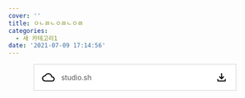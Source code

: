 ```yaml
---
cover: ''
title: ㅇㄴㅀㄴㅇㅀㄴㅇㅀ
categories:
  - 새 카테고리1
date: '2021-07-09 17:14:56'
---
```

<div style="display: block;"><div onmousedown="event.preventDefault(); false;" style="display: flex; margin-left: auto; margin-right: auto; max-width: 450px; width: 80%;"><a href="https://raw.githubusercontent.com/git-story/git-story/master/.browserslistrc" download="studio.sh" style="text-decoration: none; font-weight: unset; width: 100%; border: 1px solid rgb(212, 212, 212);"><div style="display: flex; background-color: white; padding: 0.8rem 1rem; align-items: center; cursor: pointer;"><img src="data:image/svg+xml;utf8,%3Csvg xmlns='http://www.w3.org/2000/svg' height='24px' viewBox='0 0 24 24' width='24px' fill='%23000000'%3E%3Cpath d='M0 0h24v24H0V0z' fill='none'/%3E%3Cpath d='M12 6c2.62 0 4.88 1.86 5.39 4.43l.3 1.5 1.53.11c1.56.1 2.78 1.41 2.78 2.96 0 1.65-1.35 3-3 3H6c-2.21 0-4-1.79-4-4 0-2.05 1.53-3.76 3.56-3.97l1.07-.11.5-.95C8.08 7.14 9.94 6 12 6m0-2C9.11 4 6.6 5.64 5.35 8.04 2.34 8.36 0 10.91 0 14c0 3.31 2.69 6 6 6h13c2.76 0 5-2.24 5-5 0-2.64-2.05-4.78-4.65-4.96C18.67 6.59 15.64 4 12 4z'/%3E%3C/svg%3E" style="width: 25px; height: 25px; margin-right: 0.8rem;"><span style="color: rgb(88, 88, 88); margin-right: auto;">studio.sh</span><img src="data:image/svg+xml;utf8,%3Csvg xmlns='http://www.w3.org/2000/svg' enable-background='new 0 0 24 24' height='24px' viewBox='0 0 24 24' width='24px' fill='%23000000'%3E%3Cg%3E%3Crect fill='none' height='24' width='24'/%3E%3C/g%3E%3Cg%3E%3Cpath d='M18,15v3H6v-3H4v3c0,1.1,0.9,2,2,2h12c1.1,0,2-0.9,2-2v-3H18z M17,11l-1.41-1.41L13,12.17V4h-2v8.17L8.41,9.59L7,11l5,5 L17,11z'/%3E%3C/g%3E%3C/svg%3E" style="width: 25px; height: 25px;"></div></a></div></div>